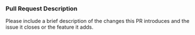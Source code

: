 ### Pull Request Description

Please include a brief description of the changes this PR introduces and the issue it closes or the feature it adds.

